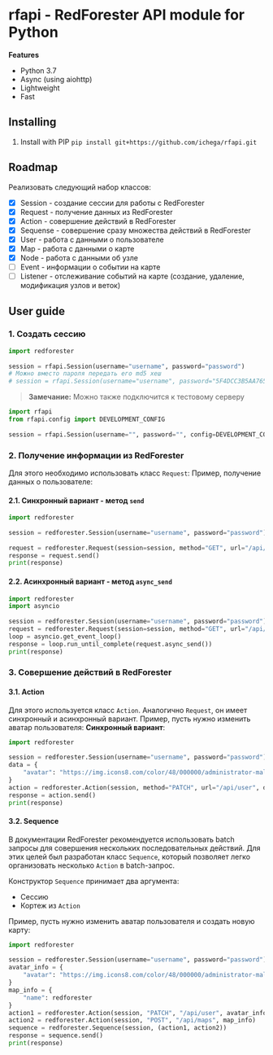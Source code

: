 # rfapi - RedForester API module for Python  
  
**Features**  
  
- Python 3.7
- Async (using aiohttp)  
- Lightweight  
- Fast  
  
## Installing  
  
1. Install with PIP `pip install git+https://github.com/ichega/rfapi.git`  

## Roadmap
Реализовать следующий набор классов:
- [x] Session - создание сессии для работы с RedForester
- [x] Request - получение данных из RedForester
- [x] Action - совершение действий в RedForester
- [x] Sequense - совершение сразу множества действий в RedForester 
- [x] User - работа с данными о пользователе
- [x] Map - работа с данными о карте
- [x] Node - работа с данными об узле
- [ ] Event - информации о событии на карте
- [ ] Listener - отслеживание событий на карте (создание, удаление, модификация узлов и веток)
  
##   User guide 
### 1. Создать сессию 

```python  
import redforester  
  
session = rfapi.Session(username="username", password="password")
# Можно вместо пароля передать его md5 хеш
# session = rfapi.Session(username="username", password="5F4DCC3B5AA765D61D8327DEB882CF99", use_md5=True)
```
> **Замечание:** Можно также подключится к тестовому серверу
```python  
import rfapi  
from rfapi.config import DEVELOPMENT_CONFIG  
  
session = rfapi.Session(username="", password="", config=DEVELOPMENT_CONFIG)
```
### 2. Получение информации из RedForester
Для этого необходимо использовать класс `Request`:
Пример, получение данных о пользователе:
#### 2.1. Синхронный вариант - метод `send`
```python
import redforester  
  
session = redforester.Session(username="username", password="password")  
  
request = redforester.Request(session=session, method="GET", url="/api/user")  
response = request.send()  
print(response)
```
#### 2.2. Асинхронный вариант - метод `async_send`
```python
import redforester  
import asyncio  
  
session = redforester.Session(username="username", password="password")  
request = redforester.Request(session=session, method="GET", url="/api/user")  
loop = asyncio.get_event_loop()  
response = loop.run_until_complete(request.async_send())  
print(response)
```

### 3. Совершение действий в RedForester 
#### 3.1. Action
Для этого используется класс `Action`.  Аналогично `Request`, он имеет синхронный и асинхронный вариант.
Пример, пусть нужно изменить аватар пользователя:
**Синхронный вариант**:
```python
import redforester  
  
session = redforester.Session(username="username", password="password")  
data = {  
    "avatar": "https://img.icons8.com/color/48/000000/administrator-male.png",  
}  
action = redforester.Action(session, method="PATCH", url="/api/user", data=data)  
response = action.send()  
print(response)
```
#### 3.2.  Sequence
В документации RedForester рекомендуется использовать batch запросы для совершения нескольких последовательных действий. Для этих целей был разработан класс `Sequence`, который позволяет легко организовать несколько `Action` в batch-запрос. 

Конструктор `Sequence` принимает два аргумента:
- Сессию
- Кортеж из `Action`

Пример, пусть нужно изменить аватар пользователя и создать новую карту:
```python
import redforester  
  
session = redforester.Session(username="username", password="password")  
avatar_info = {  
    "avatar": "https://img.icons8.com/color/48/000000/administrator-male.png",  
}  
map_info = {  
    "name": redforester  
}  
action1 = redforester.Action(session, "PATCH", "/api/user", avatar_info)  
action2 = redforester.Action(session, "POST", "/api/maps", map_info)  
sequence = redforester.Sequence(session, (action1, action2))  
response = sequence.send()  
print(response)
```
